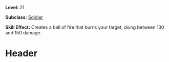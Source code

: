 <!-- TITLE: Skill: Bombast -->
<!-- SUBTITLE:  -->

**Level:** 21

**Subclass:** [Soldier](soldier)

**Skill Effect:** Creates a ball of fire that burns your target, doing between 130 and 150 damage.

# Header